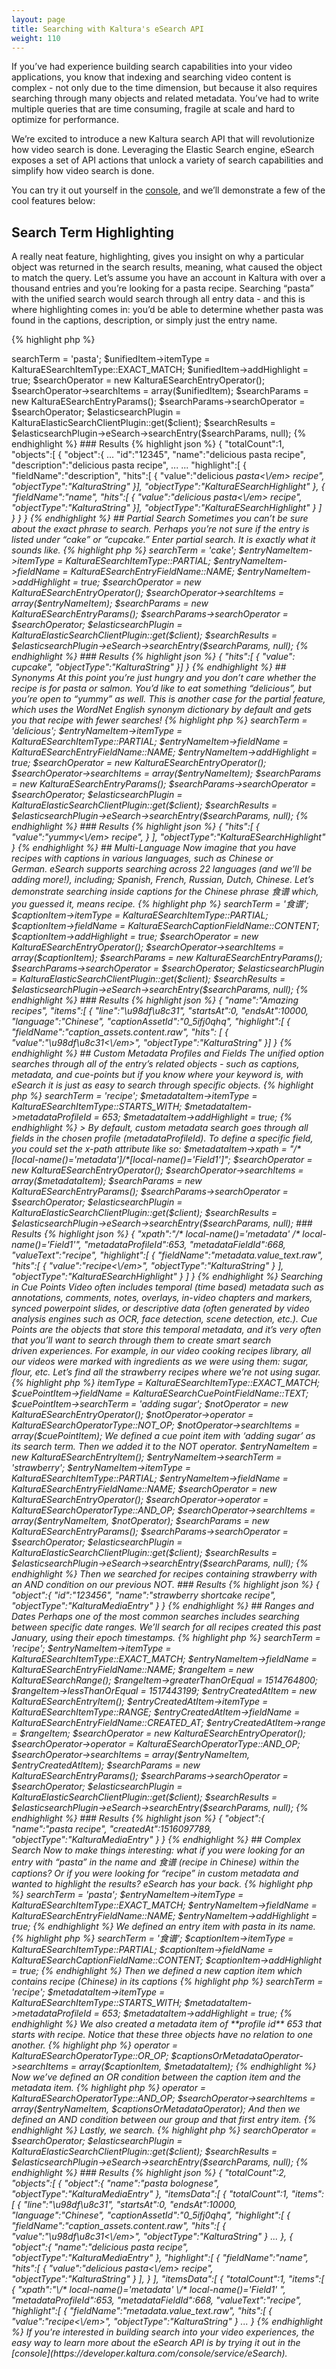 ```yaml
---
layout: page
title: Searching with Kaltura's eSearch API 
weight: 110
---
```



If you’ve had experience building search capabilities into your video applications, you know that indexing and searching video content is complex - not only due to the time dimension, but because it also requires searching through many objects and related metadata. You’ve had to write multiple queries that are time consuming, fragile at scale and hard to optimize for performance.

We’re excited to introduce a new Kaltura search API that will revolutionize how video search is done. Leveraging the Elastic Search engine, eSearch exposes a set of API actions that unlock a variety of search capabilities and simplify how video search is done.

You can try it out yourself in the [console](https://developer.kaltura.com/console/service/eSearch/action/searchEntry), and we’ll demonstrate a few of the cool features below:

## Search Term Highlighting 

A really neat feature, highlighting, gives you insight on why a particular object was returned in the search results, meaning, what caused the object to match the query.
Let’s assume you have an account in Kaltura with over a thousand entries and you’re looking for a pasta recipe. Searching “pasta” with the unified search would search through all entry data - and this is where highlighting comes in: you’d be able to determine whether pasta was found in the captions, description, or simply just the entry name.

{% highlight php %}
<?php
$unifiedItem = new KalturaESearchUnifiedItem ();
$unifiedItem->searchTerm = 'pasta';
$unifiedItem->itemType = KalturaESearchItemType::EXACT_MATCH;
$unifiedItem->addHighlight = true;

$searchOperator = new KalturaESearchEntryOperator();
$searchOperator->searchItems = array($unifiedItem);

$searchParams = new KalturaESearchEntryParams();
$searchParams->searchOperator = $searchOperator;
$elasticsearchPlugin = KalturaElasticSearchClientPlugin::get($client);
$searchResults = $elasticsearchPlugin->eSearch->searchEntry($searchParams, null);
{% endhighlight %}

### Results

{% highlight json %}
{
"totalCount":1,
"objects":[ {
"object":{
...
"id":"12345",
"name":"delicious pasta recipe",
"description":"delicious pasta recipe",
...
...
"highlight":[
{ "fieldName":"description",
"hits":[
{ "value":"delicious <em>pasta<\/em> recipe",
"objectType":"KalturaString" }],
"objectType":"KalturaESearchHighlight" },
{ "fieldName":"name",
"hits":[
{ "value":"delicious <em>pasta<\/em> recipe",
"objectType":"KalturaString" }],
"objectType":"KalturaESearchHighlight" } ]
}
}
}
{% endhighlight %}

## Partial Search
Sometimes you can’t be sure about the exact phrase to search. Perhaps you’re not sure if the entry is listed under “cake” or “cupcake.”
Enter partial search. It is exactly what it sounds like.

{% highlight php %}
<?php
$entryNameItem = new KalturaESearchEntryItem();
$entryNameItem->searchTerm = 'cake';
$entryNameItem->itemType = KalturaESearchItemType::PARTIAL;
$entryNameItem->fieldName = KalturaESearchEntryFieldName::NAME;

$entryNameItem->addHighlight = true;

$searchOperator = new KalturaESearchEntryOperator();
$searchOperator->searchItems = array($entryNameItem);

$searchParams = new KalturaESearchEntryParams();
$searchParams->searchOperator = $searchOperator;
$elasticsearchPlugin = KalturaElasticSearchClientPlugin::get($client);
$searchResults = $elasticsearchPlugin->eSearch->searchEntry($searchParams, null);
{% endhighlight %}

### Results

{% highlight json %}
{
"hits":[ {
"value": cup<em>cake</em>",
"objectType":"KalturaString"
}]
}
{% endhighlight %}

## Synonyms

At this point you’re just hungry and you don’t care whether the recipe is for pasta or salmon. You’d like to eat something “delicious”, but you’re open to “yummy” as well. This is another case for the partial feature, which uses the WordNet English synonym dictionary by default and gets you that recipe with fewer searches!

{% highlight php %} 
<?php
$entryNameItem = new KalturaESearchEntryItem(); $entryNameItem->searchTerm = 'delicious'; 
$entryNameItem->itemType = KalturaESearchItemType::PARTIAL; 
$entryNameItem->fieldName = KalturaESearchEntryFieldName::NAME; $entryNameItem->addHighlight = true; 
$searchOperator = new KalturaESearchEntryOperator(); 

$searchOperator->searchItems = array($entryNameItem);
$searchParams = new KalturaESearchEntryParams();

$searchParams->searchOperator = $searchOperator; 
$elasticsearchPlugin = KalturaElasticSearchClientPlugin::get($client); 
$searchResults = $elasticsearchPlugin->eSearch->searchEntry($searchParams, null);
{% endhighlight %}

### Results

{% highlight json %}
{
"hits":[ {  "value":"<em>yummy<\/em> recipe", } ],
    "objectType":"KalturaESearchHighlight"       
}
{% endhighlight %}
    
## Multi-Language

Now imagine that you have recipes with captions in various languages, such as Chinese or German. eSearch supports searching across 22 languages (and we’ll be adding more!), including; Spanish, French, Russian, Dutch, Chinese. Let’s demonstrate searching inside captions for the Chinese phrase 食谱 which, you guessed it, means recipe.

{% highlight php %}
<?php
$captionItem = new KalturaESearchCaptionItem();
$captionItem->searchTerm = '食谱';
$captionItem->itemType = KalturaESearchItemType::PARTIAL;
$captionItem->fieldName = KalturaESearchCaptionFieldName::CONTENT;
$captionItem->addHighlight = true;

$searchOperator = new KalturaESearchEntryOperator();
$searchOperator->searchItems = array($captionItem);

$searchParams = new KalturaESearchEntryParams();
$searchParams->searchOperator = $searchOperator;
$elasticsearchPlugin = KalturaElasticSearchClientPlugin::get($client);
$searchResults = $elasticsearchPlugin->eSearch->searchEntry($searchParams, null);
{% endhighlight %}

### Results

{% highlight json %}
{
"name":"Amazing recipes",
"items":[
{ "line":"\u98df\u8c31",
"startsAt":0,
"endsAt":10000,
"language":"Chinese",
"captionAssetId":"0_5ifj0qhq",
"highlight":[
{ "fieldName":"caption_assets.content.raw",
"hits": [
{ "value":"<em>\u98df\u8c31<\/em>",
"objectType":"KalturaString" }]
}
{% endhighlight %}

## Custom Metadata Profiles and Fields

The unified option searches through all of the entry’s related objects - such as captions, metadata, and cue-points but if you know where your keyword is, with eSearch it is just as easy to search through specific objects.

{% highlight php %}
<?php
$metadataItem = new KalturaESearchEntryMetadataItem();
$metadataItem->searchTerm = 'recipe';
$metadataItem->itemType = KalturaESearchItemType::STARTS_WITH;
$metadataItem->metadataProfileId = 653;
$metadataItem->addHighlight = true;
{% endhighlight %}

> By default, custom metadata search goes through all fields in the chosen profile (metadataProfileId). To define a specific field, you could set the x-path attribute like so:

$metadataItem->xpath = "/*[local-name()='metadata']/*[local-name()='Field1']";
$searchOperator = new KalturaESearchEntryOperator();
$searchOperator->searchItems = array($metadataItem);

$searchParams = new KalturaESearchEntryParams();
$searchParams->searchOperator = $searchOperator;
$elasticsearchPlugin = KalturaElasticSearchClientPlugin::get($client);
$searchResults = $elasticsearchPlugin->eSearch->searchEntry($searchParams, null);

### Results

{% highlight json %}
{
"xpath":"/* local-name()='metadata' /* local-name()='Field1'",
"metadataProfileId":653,
"metadataFieldId":668,
"valueText":"recipe",
"highlight":[
    {  "fieldName":"metadata.value_text.raw",
        "hits":[
            {  "value":"<em>recipe<\/em>",
                "objectType":"KalturaString" } ],
        "objectType":"KalturaESearchHighlight" } ]
}
{% endhighlight %}

Searching in Cue Points
Video often includes temporal (time based) metadata such as annotations, comments, notes, overlays, in-video chapters and markers, synced powerpoint slides, or descriptive data (often generated by video analysis engines such as OCR, face detection, scene detection, etc.). Cue Points are the objects that store this temporal metadata, and it’s very often that you’ll want to search through them to create smart search driven experiences.

For example, in our video cooking recipes library, all our videos were marked with ingredients as we were using them: sugar, flour, etc. Let’s find all the strawberry recipes where we’re not using sugar.

{% highlight php %}
<?php
$cuePointItem = new KalturaESearchCuePointItem();
$cuePointItem->itemType = KalturaESearchItemType::EXACT_MATCH;
$cuePointItem->fieldName = KalturaESearchCuePointFieldName::TEXT;
$cuePointItem->searchTerm = 'adding sugar';

$notOperator = new KalturaESearchEntryOperator();
$notOperator->operator = KalturaESearchOperatorType::NOT_OP;
$notOperator->searchItems = array($cuePointItem);
We defined a cue point item with ‘adding sugar’ as its search term. Then we added it to the NOT operator.

$entryNameItem = new KalturaESearchEntryItem();
$entryNameItem->searchTerm = 'strawberry';
$entryNameItem->itemType = KalturaESearchItemType::PARTIAL;
$entryNameItem->fieldName = KalturaESearchEntryFieldName::NAME;

$searchOperator = new KalturaESearchEntryOperator();
$searchOperator->operator = KalturaESearchOperatorType::AND_OP;
$searchOperator->searchItems = array($entryNameItem, $notOperator);

$searchParams = new KalturaESearchEntryParams();
$searchParams->searchOperator = $searchOperator;

$elasticsearchPlugin = KalturaElasticSearchClientPlugin::get($client);
$searchResults = $elasticsearchPlugin->eSearch->searchEntry($searchParams, null);
{% endhighlight %}

Then we searched for recipes containing strawberry with an AND condition on our previous NOT.

### Results

{% highlight json %}
{
"object":{
"id":"123456",
"name":"strawberry shortcake recipe",
"objectType":"KalturaMediaEntry"
}
}
{% endhighlight %}

## Ranges and Dates

Perhaps one of the most common searches includes searching between specific date ranges. We’ll search for all recipes created this past January, using their epoch timestamps.

{% highlight php %}
<?php
$entryNameItem = new KalturaESearchEntryItem();
$entryNameItem->searchTerm = 'recipe';
$entryNameItem->itemType = KalturaESearchItemType::EXACT_MATCH;
$entryNameItem->fieldName = KalturaESearchEntryFieldName::NAME;

$rangeItem = new KalturaESearchRange();
$rangeItem->greaterThanOrEqual = 1514764800;
$rangeItem->lessThanOrEqual = 1517443199;

$entryCreatedAtItem = new KalturaESearchEntryItem();
$entryCreatedAtItem->itemType = KalturaESearchItemType::RANGE;
$entryCreatedAtItem->fieldName = KalturaESearchEntryFieldName::CREATED_AT;
$entryCreatedAtItem->range = $rangeItem;

$searchOperator = new KalturaESearchEntryOperator();
$searchOperator->operator = KalturaESearchOperatorType::AND_OP;
$searchOperator->searchItems = array($entryNameItem, $entryCreatedAtItem);

$searchParams = new KalturaESearchEntryParams();
$searchParams->searchOperator = $searchOperator;

$elasticsearchPlugin = KalturaElasticSearchClientPlugin::get($client);
$searchResults = $elasticsearchPlugin->eSearch->searchEntry($searchParams, null);
{% endhighlight %}

### Results

{% highlight json %}
{
"object":{
"name":"pasta recipe",
"createdAt":1516097789,
"objectType":"KalturaMediaEntry"
}
}
{% endhighlight %}

## Complex Search

Now to make things interesting: what if you were looking for an entry with “pasta” in the name and 食谱 (recipe in Chinese) within the captions? Or if you were looking for “recipe” in custom metadata and wanted to highlight the results? eSearch has your back.

{% highlight php %}
<?php
$entryNameItem = new KalturaESearchEntryItem();
$entryNameItem->searchTerm = 'pasta';
$entryNameItem->itemType = KalturaESearchItemType::EXACT_MATCH;
$entryNameItem->fieldName = KalturaESearchEntryFieldName::NAME;
$entryNameItem->addHighlight = true;
{% endhighlight %}

We defined an entry item with pasta in its name.

{% highlight php %}
<?php
$captionItem = new KalturaESearchCaptionItem();
$captionItem->searchTerm = '食谱';
$captionItem->itemType = KalturaESearchItemType::PARTIAL;
$captionItem->fieldName = KalturaESearchCaptionFieldName::CONTENT;
$captionItem->addHighlight = true;
{% endhighlight %}

Then we defined a new caption item which contains recipe (Chinese) in its captions

{% highlight php %}
<?php
$metadataItem = new KalturaESearchEntryMetadataItem();
$metadataItem->searchTerm = 'recipe';
$metadataItem->itemType = KalturaESearchItemType::STARTS_WITH;
$metadataItem->metadataProfileId = 653;
$metadataItem->addHighlight = true;
{% endhighlight %}

We also created a metadata item of **profile id** 653 that starts with recipe. Notice that these three objects have no relation to one another.

{% highlight php %} 
<?php
$captionsOrMetadataOperator = new KalturaESearchEntryOperator();
$captionsOrMetadataOperator->operator = KalturaESearchOperatorType::OR_OP;
$captionsOrMetadataOperator->searchItems = array($captionItem, $metadataItem);
{% endhighlight %}

Now we’ve defined an OR condition between the caption item and the metadata item.

{% highlight php %}
<?php
$searchOperator = new KalturaESearchEntryOperator();
$searchOperator->operator = KalturaESearchOperatorType::AND_OP;
$searchOperator->searchItems = array($entryNameItem, $captionsOrMetadataOperator);
And then we defined an AND condition between our group and that first entry item.
{% endhighlight %}

Lastly, we search. 

{% highlight php %} 
<?php
$searchParams = new KalturaESearchEntryParams();
$searchParams->searchOperator = $searchOperator;
$elasticsearchPlugin = KalturaElasticSearchClientPlugin::get($client);
$searchResults = $elasticsearchPlugin->eSearch->searchEntry($searchParams, null);
{% endhighlight %}

### Results

{% highlight json %}
{
    "totalCount":2,
    "objects":[
        {
    "object":{
        "name":"pasta bolognese",
        "objectType":"KalturaMediaEntry"
    },
    "itemsData":[
        {
        "totalCount":1,
        "items":[
            {
                "line":"\u98df\u8c31",
                "startsAt":0,
                "endsAt":10000,
                "language":"Chinese",
                "captionAssetId":"0_5ifj0qhq",
                "highlight":[
                    {
                        "fieldName":"caption_assets.content.raw",
                        "hits":[
                            {
                                "value":"<em>\u98df\u8c31<\/em>",
                                "objectType":"KalturaString"
                            }
            ...
    },
{
    "object":{
        "name":"delicious pasta recipe",
        "objectType":"KalturaMediaEntry"
    },
    "highlight":[
        {
            "fieldName":"name",
            "hits":[
                {
                    "value":"delicious <em>pasta<\/em> recipe",
                    "objectType":"KalturaString"
                }
            ],
        }
    ],
    "itemsData":[
    {
        "totalCount":1,
        "items":[
            {
                "xpath":"\/* local-name()='metadata' \/* local-name()='Field1' ",
                "metadataProfileId":653,
                "metadataFieldId":668,
                "valueText":"recipe",
                "highlight":[
                    {
                    "fieldName":"metadata.value_text.raw",
                    "hits":[
                        {
                            "value":"<em>recipe<\/em>",
                            "objectType":"KalturaString"
                        }
            ...                  
}
{% endhighlight %} 

If you're interested in building search into your video experiences, the easy way to learn more about the eSearch API is by trying it out in the [console](https://developer.kaltura.com/console/service/eSearch). 
